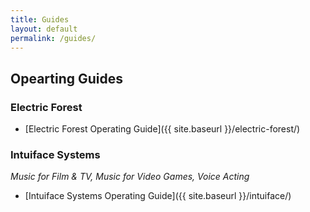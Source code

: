 ```yaml
---
title: Guides
layout: default
permalink: /guides/
---
```


## Opearting Guides

### Electric Forest

- [Electric Forest Operating Guide]({{ site.baseurl }}/electric-forest/)

### Intuiface Systems

_Music for Film & TV, Music for Video Games, Voice Acting_

- [Intuiface Systems Operating Guide]({{ site.baseurl }}/intuiface/)